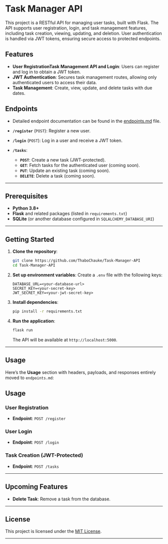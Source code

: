 # Task Manager API

This project is a RESTful API for managing user tasks, built with Flask. The API supports user registration, login, and task management features, including task creation, viewing, updating, and deletion. User authentication is handled via JWT tokens, ensuring secure access to protected endpoints.

## Features

- **User RegistrationTask Management API and Login**: Users can register and log in to obtain a JWT token.
- **JWT Authentication**: Secures task management routes, allowing only authenticated users to access their data.
- **Task Management**: Create, view, update, and delete tasks with due dates.

## Endpoints
- Detailed endpoint documentation can be found in the [endpoints.md](endpoints.md) file.

- **`/register`** (`POST`): Register a new user.
- **`/login`** (`POST`): Log in a user and receive a JWT token.
- **`/tasks`**:
  - **`POST`**: Create a new task (JWT-protected).
  - **`GET`**: Fetch tasks for the authenticated user (coming soon).
  - **`PUT`**: Update an existing task (coming soon).
  - **`DELETE`**: Delete a task (coming soon).
---
## Prerequisites

- **Python 3.8+**
- **Flask** and related packages (listed in `requirements.txt`)
- **SQLite** (or another database configured in `SQLALCHEMY_DATABASE_URI`)
---
## Getting Started

1. **Clone the repository**:
   ```bash
   git clone https://github.com/ThaboChauke/Task-Manager-API
   cd Task-Manager-API
   ```

2. **Set up environment variables**: Create a `.env` file with the following keys:
   ```
   DATABASE_URL=<your-database-url>
   SECRET_KEY=<your-secret-key>
   JWT_SECRET_KEY=<your-jwt-secret-key>
   ```

3. **Install dependencies**:
   ```bash
   pip install -r requirements.txt
   ```

4. **Run the application**:
   ```bash
   flask run
   ```

   The API will be available at `http://localhost:5000`.
---
## Usage

Here’s the **Usage** section with headers, payloads, and responses entirely moved to `endpoints.md`:


## Usage

### User Registration
- **Endpoint**: `POST /register`

### User Login
- **Endpoint**: `POST /login`

### Task Creation (JWT-Protected)
- **Endpoint**: `POST /tasks`

---
## Upcoming Features

- **Delete Task**: Remove a task from the database.
---
## License

This project is licensed under the [MIT License](LICENSE).

---

